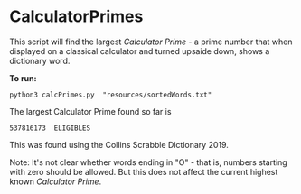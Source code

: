 # CalculatorPrimes

This script will find the largest _Calculator Prime_ - a prime number that when displayed on a classical calculator and turned upsaide down, shows a dictionary word.

**To run:**

    python3 calcPrimes.py  "resources/sortedWords.txt"

The largest Calculator Prime found so far is

    537816173  ELIGIBLES

This was found using the Collins Scrabble Dictionary 2019.

Note: It's not clear whether words ending in "O" - that is, numbers starting with zero should be allowed. But this does not affect the current highest known _Calculator Prime_.